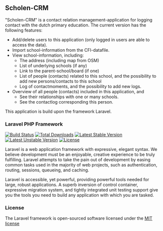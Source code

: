 ## Scholen-CRM
"Scholen-CRM" is a contact relation management-application for logging contact with the dutch primary education.
The current version has the following features: 
* Add/delete users to this application (only logged in users are able to access the data).
* Import school-information from the CFI-datafile.
* View school-information, including:
  * The address (including map from OSM)
  * List of underlying schools (if any)
  * Link to the parent-school/board (if one)
  * List of people (contacts) related to this school, and the possibility to add new persons/contacts to this school
  * Log of contactmoments, and the possibility to add new logs.
* Overview of all people (contacts) included in this application, and
  * See their relationships with one or many schools.
  * See the contactlog corresponding this person.

This application is build upon the framework Laravel.

### Laravel PHP Framework

[![Build Status](https://travis-ci.org/laravel/framework.svg)](https://travis-ci.org/laravel/framework)
[![Total Downloads](https://poser.pugx.org/laravel/framework/downloads.svg)](https://packagist.org/packages/laravel/framework)
[![Latest Stable Version](https://poser.pugx.org/laravel/framework/v/stable.svg)](https://packagist.org/packages/laravel/framework)
[![Latest Unstable Version](https://poser.pugx.org/laravel/framework/v/unstable.svg)](https://packagist.org/packages/laravel/framework)
[![License](https://poser.pugx.org/laravel/framework/license.svg)](https://packagist.org/packages/laravel/framework)

Laravel is a web application framework with expressive, elegant syntax. We believe development must be an enjoyable, creative experience to be truly fulfilling. Laravel attempts to take the pain out of development by easing common tasks used in the majority of web projects, such as authentication, routing, sessions, queueing, and caching.

Laravel is accessible, yet powerful, providing powerful tools needed for large, robust applications. A superb inversion of control container, expressive migration system, and tightly integrated unit testing support give you the tools you need to build any application with which you are tasked.


### License

The Laravel framework is open-sourced software licensed under the [MIT license](http://opensource.org/licenses/MIT)
